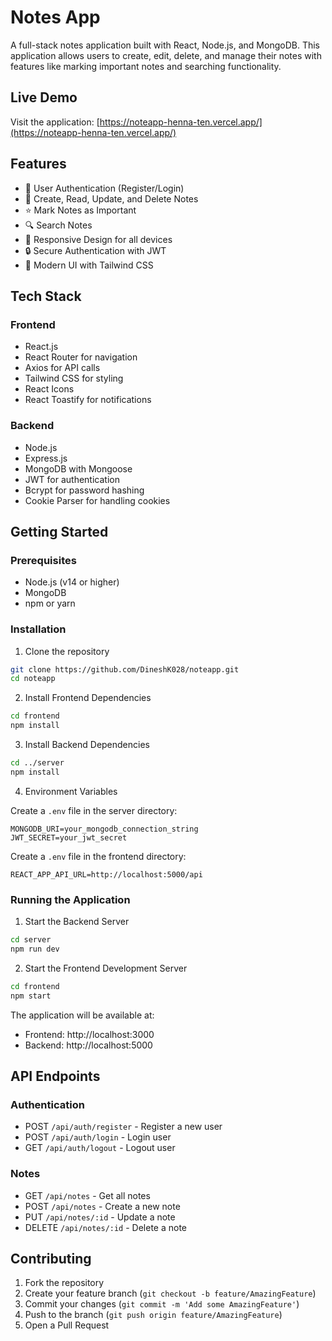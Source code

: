 # Notes App

A full-stack notes application built with React, Node.js, and MongoDB. This application allows users to create, edit, delete, and manage their notes with features like marking important notes and searching functionality.

## Live Demo

Visit the application: [https://noteapp-henna-ten.vercel.app/](https://noteapp-henna-ten.vercel.app/)

## Features

- 🔐 User Authentication (Register/Login)
- 📝 Create, Read, Update, and Delete Notes
- ⭐ Mark Notes as Important
- 🔍 Search Notes
- 📱 Responsive Design for all devices
- 🔒 Secure Authentication with JWT
- 🎨 Modern UI with Tailwind CSS

## Tech Stack

### Frontend
- React.js
- React Router for navigation
- Axios for API calls
- Tailwind CSS for styling
- React Icons
- React Toastify for notifications

### Backend
- Node.js
- Express.js
- MongoDB with Mongoose
- JWT for authentication
- Bcrypt for password hashing
- Cookie Parser for handling cookies

## Getting Started

### Prerequisites

- Node.js (v14 or higher)
- MongoDB
- npm or yarn

### Installation

1. Clone the repository
```bash
git clone https://github.com/DineshK028/noteapp.git
cd noteapp
```

2. Install Frontend Dependencies
```bash
cd frontend
npm install
```

3. Install Backend Dependencies
```bash
cd ../server
npm install
```

4. Environment Variables

Create a `.env` file in the server directory:
```
MONGODB_URI=your_mongodb_connection_string
JWT_SECRET=your_jwt_secret
```

Create a `.env` file in the frontend directory:
```
REACT_APP_API_URL=http://localhost:5000/api
```

### Running the Application

1. Start the Backend Server
```bash
cd server
npm run dev
```

2. Start the Frontend Development Server
```bash
cd frontend
npm start
```

The application will be available at:
- Frontend: http://localhost:3000
- Backend: http://localhost:5000

## API Endpoints

### Authentication
- POST `/api/auth/register` - Register a new user
- POST `/api/auth/login` - Login user
- GET `/api/auth/logout` - Logout user

### Notes
- GET `/api/notes` - Get all notes
- POST `/api/notes` - Create a new note
- PUT `/api/notes/:id` - Update a note
- DELETE `/api/notes/:id` - Delete a note

## Contributing

1. Fork the repository
2. Create your feature branch (`git checkout -b feature/AmazingFeature`)
3. Commit your changes (`git commit -m 'Add some AmazingFeature'`)
4. Push to the branch (`git push origin feature/AmazingFeature`)
5. Open a Pull Request

